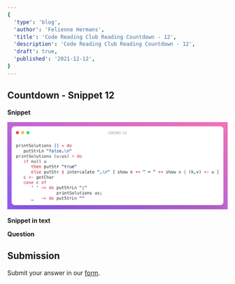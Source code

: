 ```yaml
---
{
  'type': 'blog',
  'author': 'Felienne Hermans',
  'title': 'Code Reading Club Reading Countdown - 12',
  'description': 'Code Reading Club Reading Countdown - 12',
  'draft': true,
  'published': '2021-12-12',
}
---
```


## Countdown - Snippet 12

**Snippet**

![CRCRC-12](/images/articles/CRCRC-12.png)

**Snippet in text**

**Question**

## Submission

Submit your answer in our [form](https://forms.gle/241ak21gMu1fRada6).
